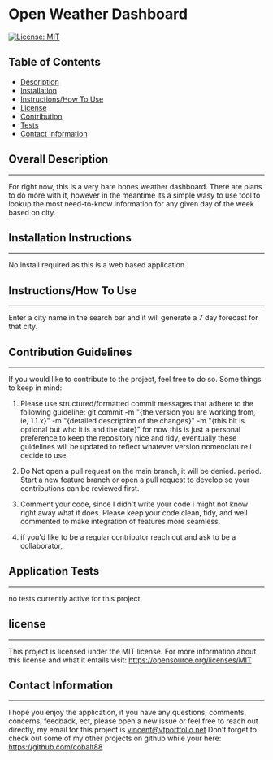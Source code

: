 # Open Weather Dashboard
[![License: MIT](https://img.shields.io/badge/License-MIT-yellow.svg)](https://opensource.org/licenses/MIT)

 ## Table of Contents

- [Description](#overall-description)
- [Installation](#installation-instructions)
- [Instructions/How To Use](#instructions/how-to-use)
- [License](#license)
- [Contribution](#contribution-guidelines)
- [Tests](#application-tests)
- [Contact Information](#contact-information)



 ## Overall Description 
 - - - 

For right now, this is a very bare bones weather dashboard. There are plans to do more with it, however in the meantime its a simple wasy to use tool to lookup the most need-to-know information for any given day of the week based on city.



 ## Installation Instructions
 - - -

No install required as this is a web based application.

 ## Instructions/How To Use
 - - -
 
 Enter a city name in the search bar and it will generate a 7 day forecast for that city.

 ## Contribution Guidelines
 - - -
 If you would like to contribute to the project, feel free to do so. Some things to keep in mind:

 1. Please use structured/formatted commit messages that adhere to the following guideline: git commit -m "{the version you are working from, ie, 1.1.x}" -m "{detailed description of the changes}" -m "{this bit is optional but who it is and the date}"
 for now this is just a personal preference to keep the repository nice and tidy, eventually these guidelines will be updated to reflect whatever version nomenclature i decide to use. 

 2. Do Not open a pull request on the main branch, it will be denied. period. Start a new feature branch or open a pull request to develop so your contributions can be reviewed first. 

 3. Comment your code, since I didn't write your code i might not know right away what it does. Please keep your code clean, tidy, and well commented to make integration of features more seamless. 

 4. if you'd like to be a regular contributor reach out and ask to be a collaborator, 

 ## Application Tests
 - - -

no tests currently active for this project.

## license
  - - - 
  This project is licensed under the MIT license.
  For more information about this license and what it entails visit: https://opensource.org/licenses/MIT

 ## Contact Information
 - - -
I hope you enjoy the application, if you have any questions, comments, concerns, feedback, ect, 
please open a new issue or feel free to reach out directly, my email for this project is vincent@vtportfolio.net
Don't forget to check out some of my other projects on github while your here: https://github.com/cobalt88